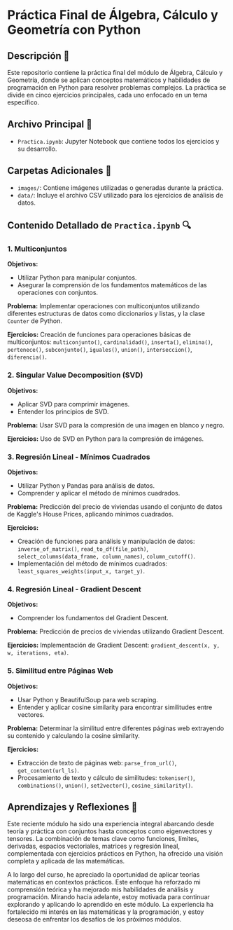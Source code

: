 # Práctica Final de Álgebra, Cálculo y Geometría con Python

## Descripción 📝

Este repositorio contiene la práctica final del módulo de Álgebra, Cálculo y Geometría, donde se aplican conceptos matemáticos y habilidades de programación en Python para resolver problemas complejos. La práctica se divide en cinco ejercicios principales, cada uno enfocado en un tema específico.

## Archivo Principal 📄

*   `Practica.ipynb`: Jupyter Notebook que contiene todos los ejercicios y su desarrollo.

## Carpetas Adicionales 📁

*   `images/`: Contiene imágenes utilizadas o generadas durante la práctica.
*   `data/`: Incluye el archivo CSV utilizado para los ejercicios de análisis de datos.

## Contenido Detallado de `Practica.ipynb` 🔍

### 1\. Multiconjuntos

**Objetivos:**

*   Utilizar Python para manipular conjuntos.
*   Asegurar la comprensión de los fundamentos matemáticos de las operaciones con conjuntos.

**Problema:** Implementar operaciones con multiconjuntos utilizando diferentes estructuras de datos como diccionarios y listas, y la clase `Counter` de Python.

**Ejercicios:** Creación de funciones para operaciones básicas de multiconjuntos: `multiconjunto()`, `cardinalidad()`, `inserta()`, `elimina()`, `pertenece()`, `subconjunto()`, `iguales()`, `union()`, `interseccion()`, `diferencia()`.

### 2\. Singular Value Decomposition (SVD)

**Objetivos:**

*   Aplicar SVD para comprimir imágenes.
*   Entender los principios de SVD.

**Problema:** Usar SVD para la compresión de una imagen en blanco y negro.

**Ejercicios:** Uso de SVD en Python para la compresión de imágenes.

### 3\. Regresión Lineal - Mínimos Cuadrados

**Objetivos:**

*   Utilizar Python y Pandas para análisis de datos.
*   Comprender y aplicar el método de mínimos cuadrados.

**Problema:** Predicción del precio de viviendas usando el conjunto de datos de Kaggle's House Prices, aplicando mínimos cuadrados.

**Ejercicios:**

*   Creación de funciones para análisis y manipulación de datos: `inverse_of_matrix()`, `read_to_df(file_path)`, `select_columns(data_frame, column_names)`, `column_cutoff()`.
*   Implementación del método de mínimos cuadrados: `least_squares_weights(input_x, target_y)`.

### 4\. Regresión Lineal - Gradient Descent

**Objetivos:**

*   Comprender los fundamentos del Gradient Descent.

**Problema:** Predicción de precios de viviendas utilizando Gradient Descent.

**Ejercicios:** Implementación de Gradient Descent: `gradient_descent(x, y, w, iterations, eta)`.

### 5\. Similitud entre Páginas Web

**Objetivos:**

*   Usar Python y BeautifulSoup para web scraping.
*   Entender y aplicar cosine similarity para encontrar similitudes entre vectores.

**Problema:** Determinar la similitud entre diferentes páginas web extrayendo su contenido y calculando la cosine similarity.

**Ejercicios:**
*   Extracción de texto de páginas web: `parse_from_url()`, `get_content(url_ls)`.
*   Procesamiento de texto y cálculo de similitudes: `tokeniser()`, `combinations()`, `union()`, `set2vector()`, `cosine_similarity()`.


## Aprendizajes y Reflexiones 🧠

Este reciente módulo ha sido una experiencia integral abarcando desde teoría y práctica con conjuntos hasta conceptos como eigenvectores y tensores. La combinación de temas clave como funciones, límites, derivadas, espacios vectoriales, matrices y regresión lineal, complementada con ejercicios prácticos en Python, ha ofrecido una visión completa y aplicada de las matemáticas.

A lo largo del curso, he apreciado la oportunidad de aplicar teorías matemáticas en contextos prácticos. Este enfoque ha reforzado mi comprensión teórica y ha mejorado mis habilidades de análisis y programación.
Mirando hacia adelante, estoy motivada para continuar explorando y aplicando lo aprendido en este módulo. La experiencia ha fortalecido mi interés en las matemáticas y la programación, y estoy deseosa de enfrentar los desafíos de los próximos módulos.